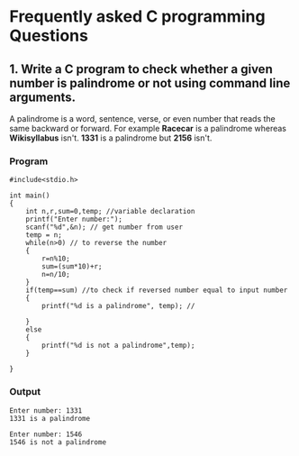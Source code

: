 # Frequently asked C programming Questions

## 1. Write a C program to check whether a given number is palindrome or not using command line arguments.


A palindrome is a word, sentence, verse, or even number that reads the same backward or forward.
For example **Racecar** is a palindrome whereas **Wikisyllabus** isn't. **1331** is a palindrome but **2156** isn't.


### Program 
```text
#include<stdio.h>

int main()
{
    int n,r,sum=0,temp; //variable declaration
    printf("Enter number:"); 
    scanf("%d",&n); // get number from user
    temp = n;
    while(n>0) // to reverse the number
    {
        r=n%10;
        sum=(sum*10)+r;
        n=n/10;  
    }
    if(temp==sum) //to check if reversed number equal to input number 
    {
        printf("%d is a palindrome", temp); // 

    } 
    else
    {
        printf("%d is not a palindrome",temp);
    }

}

```
### Output

```text
Enter number: 1331
1331 is a palindrome

Enter number: 1546
1546 is not a palindrome

```